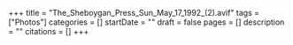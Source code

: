 +++
title = "The_Sheboygan_Press_Sun_May_17_1992_(2).avif"
tags = ["Photos"]
categories = []
startDate = ""
draft = false
pages = []
description = ""
citations = []
+++
